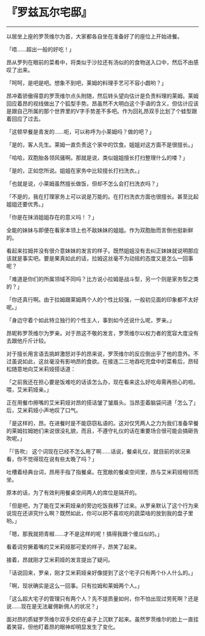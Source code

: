# 『罗兹瓦尔宅邸』

------

以居坐上座的罗茨维尔为首，大家都各自坐在准备好了的座位上开始进餐。

「唔……超出一般的好吃！」

昂从罗列在眼前的菜肴中，将类似于沙拉还有汤似的的食物送入口中，然后不由感叹了出来。

「呵呵，是吧是吧。想象不到吧，莱姆的料理手艺可不容小觑哟？」

昂冲着骄傲得意的罗茨维尔点头附随，然后转头望向估计是负责料理的莱姆。莱姆回应着昂的视线做出了个狐型手势。昂虽然不大明白这个手语的含义，但估计应该是跟自己所属的那个世界里的V字手势差不多吧。作为回礼昂双手比划了个蛙型跟着回应了过去。

「这顿早餐是青发的……呃，可以称呼为小莱姆吗？做的吧？」

「是的，客人先生。莱姆一直负责这个家中的饮食。姐姐对这方面不是很擅长。」

「哈哈，双胞胎各领风骚啊。那就是说，类似姐姐擅长打扫整理什么的喽？」

「是的，正如您所说。姐姐在家务中比较擅长打扫洗衣。」

「也就是说，小莱姆虽然擅长做饭，但却不怎么会打扫洗衣吗？」

「不是的，我在打理家务上可以说是万能的。在打扫洗衣方面也很擅长。甚至比起姐姐还要优秀。」

「你是在抹消姐姐存在的意义吗！？」

全能的妹妹与即便在看家本领上也不敌妹妹的姐姐。作为双胞胎而言倒也挺新鲜的。

看起来拉姆并没有很介意妹妹的发言的样子。既然姐姐没有去纠正妹妹就说明那应该就是事实吧。要是果真如此的话，拉姆这丝毫不为动摇的态度又是怎么一回事呢？

「难道是你们的所属领域不同吗？比方说小拉姆是战斗型，另一个则是家务型之类的？」

「你还真行啊。由于拉姆跟莱姆两个人的个性比较强，一般初见面的印象都不太好呢。」

「身边守着个如此特立独行的个性主人，事到如今还说什么呢，罗亲。」

昂昵称罗茨维尔为罗亲。对于昂这不敬的发言，罗茨维尔以权力者的宽容大度没有去跟他斤斤计较。

对于擅长用言语去挑衅激怒对手的昂来说，罗茨维尔的反应倒出乎了他的意外。不过虽说如此，这丝毫没有影响昂的食欲。在接连二三地吞吃完盘中的菜肴后，昂轻松随意地向艾米莉娅搭话道：

「之前我还在担心要是饭难吃的话该怎么办，现在看来这么好吃毋需再担心的啦。喂，艾米莉娅亲。」

正在用餐巾擦嘴的艾米莉娅对昂的搭话皱了皱眉头。当昂歪着脑袋问道「怎么了」后，艾米莉娅小声地叹了口气。

「是这样的，昂。在进餐时是不能窃窃私语的。这对仅凭两人之力为我们准备早餐的莱姆拉姆她们来说很没礼貌，而且，不遵守礼仪的话在重要场合很可能会搞砸告吹呢。」

「『告吹』 这个词现在已经不怎么用了啊……话说，餐桌礼仪，就目前的状况来看，你不觉得现在说有些太晚了吗？」

吐槽着经典台词，昂用手指了指餐桌。在宽敞的餐桌空间里，昂与艾米莉娅相邻而坐。

原本的话，为了有效利用餐桌空间两人的席位是隔开的。

「但是吧，为了能在艾米莉娅亲的旁边吃饭我移了过来。从罗亲默认了这个行为来说现在还讲究什么啊？既然如此，你可以把不喜欢吃的蔬菜啥的放到我的盘子里哟。」

「嗯，那我就把青椒……才不是这样的呢！搞得我跟个傻瓜似的。」

看着词穷撅着嘴的艾米莉娅那可爱的样子，昂笑了起来。

接着，昂就刚才艾米莉娅的发言提出了疑问。

「话说回来，罗亲，刚才艾米莉娅亲好像提到了这个宅子只有两个仆人什么的。」

「啊，现状确实是这么一回事。只有拉姆和莱姆两个人。」

「这么超大宅子的管理只有两个人？先不提质量如何，你不怕出现过劳死啊？还是说……现在是无法雇佣新佣人的状况？」

面对昂的质疑罗茨维尔双手交织在桌子上沉默了起来。虽然罗茨维尔的脸上一直挂着笑容，但他盯着昂的眼神却明显发生了变化。

